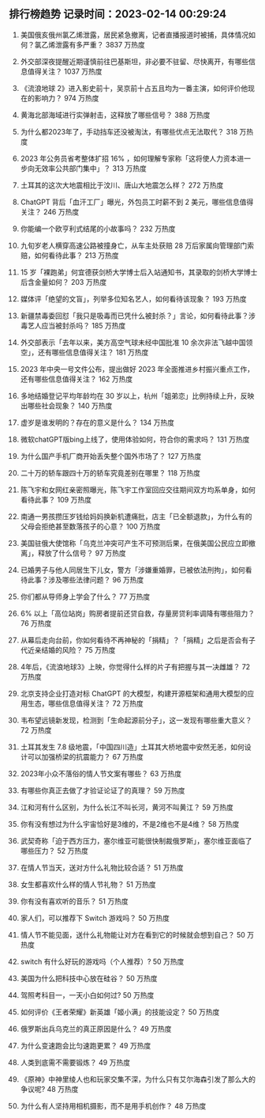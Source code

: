 
## 排行榜趋势 记录时间：2023-02-14 00:29:24
  
  1. 美国俄亥俄州氯乙烯泄露，居民紧急撤离，记者直播报道时被捕，具体情况如何？氯乙烯泄露有多严重？ 3837 万热度
    
  2. 外交部深夜提醒近期谨慎前往巴基斯坦，非必要不驻留、尽快离开，有哪些信息值得关注？ 1037 万热度
    
  3. 《流浪地球 2》进入影史前十，吴京前十占五且均为一番主演，如何评价他现在的影响力？ 974 万热度
    
  4. 黄海北部海域进行实弹射击，这释放了哪些信号？ 388 万热度
    
  5. 为什么都2023年了，手动挡车还没被淘汰，有哪些优点无法取代？ 318 万热度
    
  6. 2023 年公务员省考整体扩招 16% ，如何理解专家称「这将使人力资本进一步向无效率公共部门集中」？ 313 万热度
    
  7. 土耳其的这次大地震相比于汶川、唐山大地震怎么样？ 272 万热度
    
  8. ChatGPT 背后「血汗工厂」曝光，外包员工时薪不到 2 美元，哪些信息值得关注？ 246 万热度
    
  9. 你能编一个欧亨利式结尾的小故事吗？ 232 万热度
    
  10. 九旬岁老人横穿高速公路被撞身亡，从车主处获赔 28 万后家属向管理部门索赔，如何看待此事？ 213 万热度
    
  11. 15 岁「裸跑弟」何宜德获剑桥大学博士后入站通知书，其录取的剑桥大学博士后含金量如何？ 203 万热度
    
  12. 媒体评「绝望的文盲」，列举多位知名艺人，如何看待该现象？ 193 万热度
    
  13. 新疆禁毒委回怼「我只是吸毒而已凭什么被封杀？」言论，如何看待此事？涉毒艺人应当被封杀吗？ 185 万热度
    
  14. 外交部表示「去年以来，美方高空气球未经中国批准 10 余次非法飞越中国领空」，还有哪些信息值得关注？ 181 万热度
    
  15. 2023 年中央一号文件公布，提出做好 2023 年全面推进乡村振兴重点工作，还有哪些信息值得关注？ 162 万热度
    
  16. 多地结婚登记平均年龄均在 30 岁以上，杭州「姐弟恋」比例持续上升，反映出哪些社会现象？ 140 万热度
    
  17. 虚岁是谁发明的？存在的意义是什么？ 134 万热度
    
  18. 微软chatGPT版bing上线了，使用体验如何，符合你的需求吗？ 131 万热度
    
  19. 为什么国产手机厂商开始丢失整个国外市场了？ 127 万热度
    
  20. 二十万的轿车跟四十万的轿车究竟差别在哪里？ 118 万热度
    
  21. 陈飞宇和女网红亲密照曝光，陈飞宇工作室回应交往期间双方均系单身，如何看待此事？ 109 万热度
    
  22. 南通一男孩攒压岁钱给妈妈换新机遭痛批，店主「已全额退款」，为什么有的父母会拒绝甚至数落孩子的心意？ 100 万热度
    
  23. 美国驻俄大使馆称「乌克兰冲突可产生不可预测后果，在俄美国公民应立即撤离」，释放了什么信号？ 97 万热度
    
  24. 已婚男子与他人同居生下儿女，警方「涉嫌重婚罪，已被依法刑拘」，如何看待此事？涉及哪些法律问题？ 96 万热度
    
  25. 你们都从导师身上学会了什么？ 77 万热度
    
  26. 6% 以上「高位站岗」购房者提前还贷自救，存量房贷利率调降有哪些阻力？ 76 万热度
    
  27. 从幕后走向台前，你如何看待不再神秘的「捐精」？「捐精」之后是否会有子代近亲结婚的风险？ 75 万热度
    
  28. 4年后，《流浪地球3》上映，你觉得什么样的片子有把握与其一决雌雄？ 72 万热度
    
  29. 北京支持企业打造对标 ChatGPT 的大模型，构建开源框架和通用大模型的应用生态，哪些信息值得关注？ 72 万热度
    
  30. 韦布望远镜新发现，检测到「生命起源前分子」，这一发现有哪些重大意义？ 72 万热度
    
  31. 土耳其发生 7.8 级地震，「中国四川造」土耳其大桥地震中安然无恙，如何设计可以加强桥梁的抗震能力？ 67 万热度
    
  32. 2023年小众不落俗的情人节文案有哪些？ 63 万热度
    
  33. 有哪些你真正去做了才验证论证了的真理？ 59 万热度
    
  34. 江和河有什么区别，为什么长江不叫长河，黄河不叫黄江？ 59 万热度
    
  35. 你有没有想过为什么宇宙恰好是3维的，不是2维也不是4维？ 58 万热度
    
  36. 武契奇称「迫于西方压力，塞尔维亚可能很快制裁俄罗斯」，塞尔维亚面临了哪些压力？ 52 万热度
    
  37. 在情人节当天，送对方什么礼物比较合适？ 51 万热度
    
  38. 女生都喜欢什么样的情人节礼物？ 51 万热度
    
  39. 你有没有喜欢听的音乐？ 51 万热度
    
  40. 家人们，可以推荐下 Switch 游戏吗？ 50 万热度
    
  41. 情人节不能见面，送什么礼物能让对方在看到它的时候就会想到自己？ 50 万热度
    
  42. switch 有什么好玩的游戏吗（个人推荐）? 50 万热度
    
  43. 美国为什么把科技中心放在硅谷？ 50 万热度
    
  44. 驾照考科目一，一天小白如何过? 50 万热度
    
  45. 如何评价《王者荣耀》新英雄「姬小满」的技能设定？ 50 万热度
    
  46. 俄罗斯出兵乌克兰的真正原因是什么？ 49 万热度
    
  47. 为什么变速跑会比匀速跑更累？ 49 万热度
    
  48. 人类到底需不需要锻炼？ 49 万热度
    
  49. 《原神》中神里绫人也和玩家交集不深，为什么只有艾尔海森引发了那么大的争议呢? 48 万热度
    
  50. 为什么有人坚持用相机摄影，而不是用手机创作？ 48 万热度
    